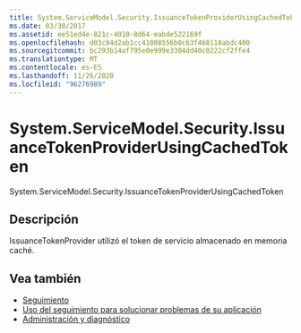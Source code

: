 ```yaml
---
title: System.ServiceModel.Security.IssuanceTokenProviderUsingCachedToken
ms.date: 03/30/2017
ms.assetid: ee51ed4e-821c-4010-8d64-eabde522169f
ms.openlocfilehash: d03c94d2ab1cc41008556b0c63f468118abdc400
ms.sourcegitcommit: bc293b14af795e0e999e3304dd40c0222cf2ffe4
ms.translationtype: MT
ms.contentlocale: es-ES
ms.lasthandoff: 11/26/2020
ms.locfileid: "96276989"
---
```

# <a name="systemservicemodelsecurityissuancetokenproviderusingcachedtoken"></a>System.ServiceModel.Security.IssuanceTokenProviderUsingCachedToken

System.ServiceModel.Security.IssuanceTokenProviderUsingCachedToken  
  
## <a name="description"></a>Descripción  

 IssuanceTokenProvider utilizó el token de servicio almacenado en memoria caché.  
  
## <a name="see-also"></a>Vea también

- [Seguimiento](index.md)
- [Uso del seguimiento para solucionar problemas de su aplicación](using-tracing-to-troubleshoot-your-application.md)
- [Administración y diagnóstico](../index.md)
